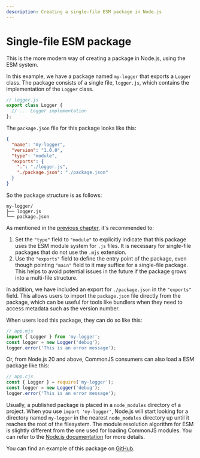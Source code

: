 ```yaml
---
description: Creating a single-file ESM package in Node.js
---
```


# Single-file ESM package

This is the more modern way of creating a package in Node.js, using the ESM system.

In this example, we have a package named `my-logger` that exports a `Logger` class. The package consists of a single file, `logger.js`, which contains the implementation of the `Logger` class.

```js
// logger.js
export class Logger {
  // ... Logger implementation
};
```

The `package.json` file for this package looks like this:

```json
{
  "name": "my-logger",
  "version": "1.0.0",
  "type": "module",
  "exports": {
    ".": "./logger.js",
    "./package.json": "./package.json"
  }
}
```

So the package structure is as follows:

```
my-logger/
├── logger.js
└── package.json
```

As mentioned in the [previous chapter](../../01-getting-started/package-json.md), it's recommended to:

1. Set the `"type"` field to `"module"` to explicitly indicate that this package uses the ESM module system for `.js` files. It is necessary for single-file packages that do not use the `.mjs` extension.
2. Use the `"exports"` field to define the entry point of the package, even though pointing `"main"` field to it may suffice for a single-file package. This helps to avoid potential issues in the future if the package grows into a multi-file structure.

In addition, we have included an export for `./package.json` in the `"exports"` field. This allows users to import the `package.json` file directly from the package, which can be useful for tools like bundlers when they need to access metadata such as the version number.

When users load this package, they can do so like this:

```js
// app.mjs
import { Logger } from 'my-logger';
const logger = new Logger('debug');
logger.error('This is an error message');
```

Or, from Node.js 20 and above, CommonJS consumers can also load a ESM package like this:

```js
// app.cjs
const { Logger } = require('my-logger');
const logger = new Logger('debug');
logger.error('This is an error message');
```

Usually, a published package is placed in a `node_modules` directory of a project. When you use `import 'my-logger'`, Node.js will start looking for a directory named `my-logger` in the nearest `node_modules` directory up until it reaches the root of the filesystem. The module resolution algorithm for ESM is slightly different from the one used for loading CommonJS modules. You can refer to the [Node.js documentation](https://nodejs.org/api/esm.html#resolution-algorithm-specification) for more details.

You can find an example of this package on [GitHub](https://github.com/nodejs/package-examples/tree/main/guide/02-single-file-package/simple-esm).
